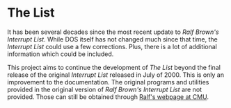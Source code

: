 # The List

It has been several decades since the most recent update to *Ralf Brown's Interrupt List*.
While DOS itself has not changed much since that time, the _Interrupt List_ could use a
few corrections. Plus, there is a lot of additional information which could be included.

This project aims to continue the development of _The List_ beyond the final release of
the original _Interrupt List_ released in July of 2000. This is only an improvement to
the documentation. The original programs and utilities provided in the original version
of _Ralf Brown's Interrupt List_ are not provided. Those can still be obtained through
[Ralf's webpage at CMU](http://www.cs.cmu.edu/~ralf/).

